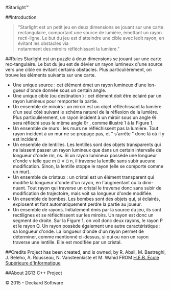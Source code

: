 #Starlight™

##Introduction
> "Starlight est un petit jeu en deux dimensions se jouant sur une carte rectangulaire, 
comportant une source de lumière, émettant un rayon recti-ligne. Le but du jeu 
est d'atteindre une cible avec ledit rayon, en évitant les obstacles via  
notamment des miroirs réfléchissant la lumière."

##Rules
Starlight est un puzzle à deux dimensions se jouant sur une carte rec-tangulaire. 
Le but du jeu est de dévier un rayon lumineux d'une source vers
une cible en évitant certains obstacles. Plus particulièrement, on trouve les
éléments suivants sur une carte.
+ Une unique source : cet élément émet un rayon lumineux d'une lon-
gueur d'onde donnée sous un certain angle.
+ Une unique cible (ou destination ) : cet élément doit être éclairé par un
rayon lumineux pour remporter la partie.
+ Un ensemble de miroirs : un miroir est un objet réfléchissant la lumière
d'un seul côté suivant le schéma naturel de la réflexion de la lumière.
Plus particulièrement, un rayon incident à un miroir sous un angle θi
sera réfléchi sous le même angle θr , comme illustré 1 à la Figure 1.
+ Un ensemble de murs : les murs ne réfléchissent pas la lumière. Tout
rayon incident à un mur ne se propage pas, et " s'arrête " donc là où
il y est incident.
+ Un ensemble de lentilles. Les lentilles sont des objets transparents qui
ne laissent passer un rayon lumineux que dans un certain intervalle de
longueur d'onde rm, ns. Si un rayon lumineux possède une longueur
d'onde ν telle que m ¤ ν ¤ n, il traverse la lentille sans subir aucune
modification. Sinon, la lentille stoppe le rayon (elle se comporte comme
un mur).
+ Un ensemble de cristaux : un cristal est un élément transparent qui
modifie la longueur d'onde d'un rayon, en l'augmentant ou la dimi-
nuant. Tout rayon qui traverse un cristal le traverse donc sans subir de
modification de trajectoire, mais voit sa longueur d'onde modifiée.
+ Un ensemble de bombes. Les bombes sont des objets qui, si éclairés,
explosent et font automatiquement perdre la partie au joueur.
+ Un ensemble de rayons. Initialement émis par la source du jeu, ils
sont rectilignes et se réfléchissent sur les miroirs. Un rayon est donc un
segment de droite. Sur la Figure 1, on voit donc deux rayons, le rayon P
et le rayon Q. Un rayon possède également une autre caractéristique : sa
longueur d'onde. La longueur d'onde d'un rayon permet de déterminer,
comme mentionné ci-dessus, si oui ou non un rayon traverse une lentille.
Elle est modifiée par un cristal.

##Credits
Project has been created, and is owned, by R. Absil, M. Bastreghi, J. Beleho, À.
Rousseau, N. Vansteenkiste et M. Wahid FROM [H.E.B. École Supérieure d'Informatique](http://www.heb.be/esi/)

##About
2G13 C++ Project

© 2015 - Deckard Software
